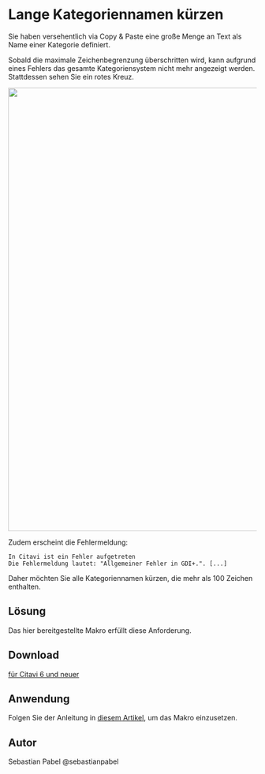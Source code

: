 # Lange Kategoriennamen kürzen

Sie haben versehentlich via Copy & Paste eine große Menge an Text als Name einer Kategorie definiert. 

Sobald die maximale Zeichenbegrenzung überschritten wird, kann aufgrund eines Fehlers das gesamte Kategoriensystem nicht mehr angezeigt werden.
Stattdessen sehen Sie ein rotes Kreuz. 

<img src="https://github.com/Citavi/Macros/blob/master/CCH%20Change/CCH016%20Shorten%20category%20names/Kategoriennamen%20k%C3%BCrzen%20wegen%20des%20GDI%2B-Fehlers.png" width="900">

Zudem erscheint die Fehlermeldung:

```
In Citavi ist ein Fehler aufgetreten
Die Fehlermeldung lautet: "Allgemeiner Fehler in GDI+.". [...]
```

Daher möchten Sie alle Kategoriennamen kürzen, die mehr als 100 Zeichen enthalten.

## Lösung
Das hier bereitgestellte Makro erfüllt diese Anforderung. 

## Download

[für Citavi 6 und neuer](CCH016%20Shorten%20category%20names/CCH016%20Shorten%20category%20names.cs)

## Anwendung
Folgen Sie der Anleitung in [diesem Artikel](/readme.de.md), um das Makro einzusetzen.

## Autor
Sebastian Pabel @sebastianpabel
